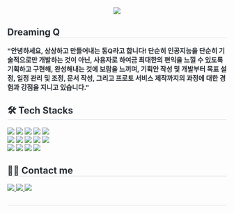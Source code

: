 <div align= "center">
    <img src="https://capsule-render.vercel.app/api?type=waving&color=gradient&height=180&text=Dream,%20Plan,%20Do,%20Review&animation=&fontColor=ffffff&fontSize=70" />
    </div>
    <div style="text-align: left;"> 
    <h2 style="border-bottom: 1px solid #d8dee4; color: #282d33;"> Dreaming Q </h2>  
    <div style="font-weight: 700; font-size: 15px; text-align: left; color: #282d33;"> "안녕하세요, 상상하고 만들어내는 동Q라고 합니다!</li> 단순히 인공지능을 단순히 기술적으로만 개발하는 것이 아닌,</li> 사용자로 하여금 최대한의 편익을 느낄 수 있도록 기획하고 구현해, 완성해내는 것에 보람을 느끼며,</li> 기획안 작성 및 개발부터 목표 설정, 일정 관리 및 조정, 문서 작성, 그리고 프로토 서비스 제작까지의</li> 과정에 대한 경험과 강점을 지니고 있습니다." </div> 
    </div>
    <div style="text-align: left;">
    <h2 style="border-bottom: 1px solid #d8dee4; color: #282d33;"> 🛠️ Tech Stacks </h2> 
    <div style="margin: ; text-align: left;" "text-align: left;"> 
          <img src="https://img.shields.io/badge/Docker-2496ED?style=flat&logo=Docker&logoColor=white">
          <img src="https://img.shields.io/badge/Git-F05032?style=flat&logo=Git&logoColor=white">
          <img src="https://img.shields.io/badge/Github-181717?style=flat&logo=Github&logoColor=white">
          <img src="https://img.shields.io/badge/Keras-D00000?style=flat&logo=Keras&logoColor=white">
          <img src="https://img.shields.io/badge/Linux-FCC624?style=flat&logo=Linux&logoColor=white">
          <br/><img src="https://img.shields.io/badge/MariaDB-003545?style=flat&logo=MariaDB&logoColor=white">
          <img src="https://img.shields.io/badge/MongoDB-47A248?style=flat&logo=MongoDB&logoColor=white">
          <img src="https://img.shields.io/badge/MySQL-4479A1?style=flat&logo=MySQL&logoColor=white">
          <img src="https://img.shields.io/badge/Notion-000000?style=flat&logo=Notion&logoColor=white">
          <img src="https://img.shields.io/badge/Python-3776AB?style=flat&logo=Python&logoColor=white">
          <br/><img src="https://img.shields.io/badge/PyTorch-EE4C2C?style=flat&logo=PyTorch&logoColor=white">
          <img src="https://img.shields.io/badge/Selenium-43B02A?style=flat&logo=Selenium&logoColor=white">
          <img src="https://img.shields.io/badge/Slack-4A154B?style=flat&logo=Slack&logoColor=white">
          <img src="https://img.shields.io/badge/Tensorflow-FF6F00?style=flat&logo=Tensorflow&logoColor=white">
          </div>
    </div>
    <div style="text-align: left;">
    <h2 style="border-bottom: 1px solid #d8dee4; color: #282d33;"> 🧑‍💻 Contact me </h2> 
    <div style="text-align: left;"> <a href=https://qscar.notion.site/Q-d6514526a833470ebc2dc9603439ef22> <img src="https://img.shields.io/badge/Notion-000000?style=flat&logo=Notion&logoColor=white&link=https://qscar.notion.site/Q-d6514526a833470ebc2dc9603439ef22"> </a>
         <a href=https://thebeworld.tistory.com/> <img src="https://img.shields.io/badge/Tistory-000000?style=flat&logo=Tistory&logoColor=white&link=https://thebeworld.tistory.com/"> </a>
         <a href=https://velog.io/@leadbreak> <img src="https://img.shields.io/badge/Velog-20C997?style=flat&logo=Velog&logoColor=white&link=https://velog.io/@leadbreak"> </a>
          </div>
     <h2 style="border-bottom: 1px solid #d8dee4; color: #282d33;"> </h2> 
    
    

